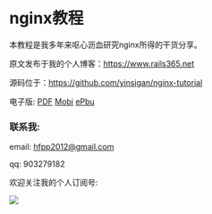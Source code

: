 # nginx教程

本教程是我多年来呕心沥血研究nginx所得的干货分享。

原文发布于我的个人博客：https://www.rails365.net

源码位于：https://github.com/yinsigan/nginx-tutorial

电子版: [PDF](https://www.gitbook.com/download/pdf/book/yinsigan/nginx) [Mobi](https://www.gitbook.com/download/mobi/book/yinsigan/nginx) [ePbu](https://www.gitbook.com/download/epub/book/yinsigan/nginx)

### 联系我:

email: hfpp2012@gmail.com

qq: 903279182

欢迎关注我的个人订阅号:

![](https://rails365.oss-cn-shenzhen.aliyuncs.com/uploads/photo/image/310/2017/0f6c7b070c711c48dbe92193f71e9cbf.jpg)

